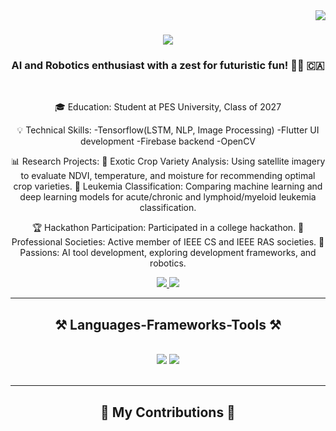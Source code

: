 <img align="right" src="https://visitor-badge.laobi.icu/badge?page_id=TEJASKUMAR-REDDY-J.TEJASKUMAR-REDDY-J" />

<h1 align="center">
    <img src="https://readme-typing-svg.herokuapp.com/?font=Righteous&size=35&center=true&vCenter=true&width=500&height=70&duration=4000&lines=Ahoy+Matey+!;+I'm+Tejaskumar+Reddy+J+!;" />
</h1>

<h3 align="center">AI and Robotics enthusiast with a zest for futuristic fun! 🚀🤖 🇨🇦</h3>

<br/>

<div align="center">
 
 🎓 Education: Student at PES University, Class of 2027

 💡 Technical Skills:
      -Tensorflow(LSTM, NLP, Image Processing)
      -Flutter UI development
      -Firebase backend
      -OpenCV

 📊 Research Projects:
        🌾 Exotic Crop Variety Analysis: Using satellite imagery to evaluate NDVI, temperature, and moisture for recommending optimal crop varieties.
        🧬 Leukemia Classification: Comparing machine learning and deep learning models for acute/chronic and lymphoid/myeloid leukemia classification.

 🏆 Hackathon Participation: Participated in a college hackathon. 
 🤖 Professional Societies: Active member of IEEE CS and IEEE RAS societies.
 🚀 Passions: AI tool development, exploring development frameworks, and robotics. 
 </div>
 
<div align="center"> 
  <a href="mailto:tejaskumar.jaikrishnan@gmail.com">
    <img src="https://img.shields.io/badge/Gmail-333333?style=for-the-badge&logo=gmail&logoColor=red" />
  </a>
  <a href="https://www.linkedin.com/in/tejaskumar-reddy-j-635624290/" target="_blank">
    <img src="https://img.shields.io/badge/LinkedIn-0077B5?style=for-the-badge&logo=linkedin&logoColor=white" target="_blank" />
  </a>
</div>

 <hr/>
 
<h2 align="center">⚒️ Languages-Frameworks-Tools ⚒️</h2>
<br/>
<div align="center">
    <img src="https://skillicons.dev/icons?i=flutter,vscode,github,figma,git,r" />
    <img src="https://skillicons.dev/icons?i=python,c,firebase,dart" /><br>
</div>

<br/>
<hr/>

<div align="center">
  <h2>🐍 My Contributions 🐍</h2>
  
  <br/><br/><br/>
</div>
<br/>
